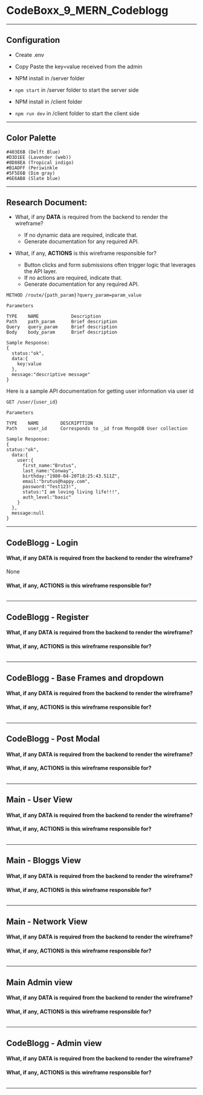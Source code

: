 # CodeBoxx_9_MERN_Codeblogg
---

## Configuration

- Create .env
- Copy Paste the key=value received from the admin 


- NPM install in /server folder
- `npm start` in /server folder to start the server side


- NPM install in /client folder
- `npm run dev` in /client folder to start the client side
---

## Color Palette
```
#403E6B (Delft Blue)
#D3D1EE (Lavender (web))
#8D88EA (Tropical indigo)
#B1ADFF (Periwinkle
#5F5E6B (Dim gray)
#6E6AB8 (Slate blue)
```
---

## Research Document:
- What, if any **DATA** is required from the backend to render the wireframe?
    - If no dynamic data are required, indicate that.
    - Generate documentation for any required API.


- What, if any, **ACTIONS** is this wireframe responsible for?
    - Button clicks and form submissions often trigger logic that leverages the API layer.
    - If no actions are required, indicate that.
    - Generate documentation for any required API.

```
METHOD /route/{path_param}?query_param=param_value

Parameters

TYPE	NAME	        Description
Path	path_param	    Brief description
Query	query_param	    Brief description
Body	body_param	    Brief description

Sample Response:
{
  status:"ok",
  data:{
    key:value
  },
  message:"descriptive message"
}
```

Here is a sample API documentation for getting user information via user id
```
GET /user/{user_id}

Parameters

TYPE	NAME	    DESCRIPTTION
Path	user_id	    Corresponds to _id from MongoDB User collection

Sample Response:
{     
status:"ok",     
  data:{
    user:{
      first_name:"Brutus",
      last_name:"Conway",
      birthday:"1980-04-20T18:25:43.511Z",
      email:"brutus@happy.com",
      password:"Test123!",
      status:"I am loving living life!!!",
      auth_level:"basic"
    }
  },
  message:null
}	
```
---

## CodeBlogg - Login

#### What, if any DATA is required from the backend to render the wireframe?
None

#### What, if any, ACTIONS is this wireframe responsible for?


```

```
---

## CodeBlogg - Register

#### What, if any DATA is required from the backend to render the wireframe?

#### What, if any, ACTIONS is this wireframe responsible for?

```

```
---

## CodeBlogg - Base Frames and dropdown

#### What, if any DATA is required from the backend to render the wireframe?

#### What, if any, ACTIONS is this wireframe responsible for?

```

```
---

## CodeBlogg - Post Modal

#### What, if any DATA is required from the backend to render the wireframe?

#### What, if any, ACTIONS is this wireframe responsible for?

```

```
---

## Main - User View

#### What, if any DATA is required from the backend to render the wireframe?

#### What, if any, ACTIONS is this wireframe responsible for?

```

```
---

## Main - Bloggs View

#### What, if any DATA is required from the backend to render the wireframe?

#### What, if any, ACTIONS is this wireframe responsible for?

```

```
---

## Main - Network View

#### What, if any DATA is required from the backend to render the wireframe?

#### What, if any, ACTIONS is this wireframe responsible for?

```

```
---

## Main Admin view

#### What, if any DATA is required from the backend to render the wireframe?

#### What, if any, ACTIONS is this wireframe responsible for?

```

```
---
## CodeBlogg - Admin view

#### What, if any DATA is required from the backend to render the wireframe?

#### What, if any, ACTIONS is this wireframe responsible for?

```

```
---